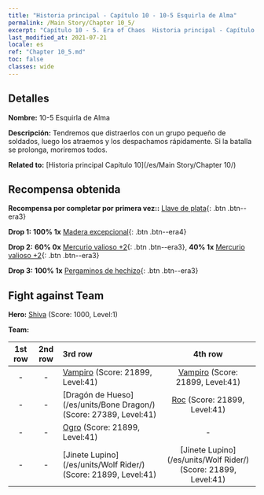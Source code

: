 ```yaml
---
title: "Historia principal - Capítulo 10 - 10-5 Esquirla de Alma"
permalink: /Main Story/Chapter 10_5/
excerpt: "Capítulo 10 - 5. Era of Chaos  Historia principal - Capítulo 10_5. 10-5 Esquirla de Alma"
last_modified_at: 2021-07-21
locale: es
ref: "Chapter 10_5.md"
toc: false
classes: wide
---
```


## Detalles

 **Nombre:** 10-5 Esquirla de Alma

 **Descripción:** Tendremos que distraerlos con un grupo pequeño de soldados, luego los atraemos y los despachamos rápidamente. Si la batalla se prolonga, moriremos todos.

 **Related to:** [Historia principal Capítulo 10](/es/Main Story/Chapter 10/)

## Recompensa obtenida

 **Recompensa por completar por primera vez::** [Llave de plata](/ItemsES/con_693/){: .btn .btn--era3}

 **Drop 1:** **100% 1x** [Madera excepcional](/ItemsES/mat_34/){: .btn .btn--era4}

 **Drop 2:** **60% 0x** [Mercurio valioso +2](/ItemsES/mat_28/){: .btn .btn--era3}, **40% 1x** [Mercurio valioso +2](/ItemsES/mat_28/){: .btn .btn--era3}

 **Drop 3:** **100% 1x** [Pergaminos de hechizo](/ItemsES/con_694/){: .btn .btn--era3}


## Fight against Team
 **Hero:** [Shiva](/es/heroes/Shiva/) (Score: 1000, Level:1)

 **Team:**


  | 1st row | 2nd row | 3rd row | 4th row |
  |:----:|:----:|:----|:----:|
  | - | - | [Vampiro](/es/units/Vampire/) (Score: 21899, Level:41)  | [Vampiro](/es/units/Vampire/) (Score: 21899, Level:41)  |
  | - | - | [Dragón de Hueso](/es/units/Bone Dragon/) (Score: 27389, Level:41)  | [Roc](/es/units/Roc/) (Score: 21899, Level:41)  |
  | - | - | [Ogro](/es/units/Ogre/) (Score: 21899, Level:41)  | - |
  | - | - | [Jinete Lupino](/es/units/Wolf Rider/) (Score: 21899, Level:41)  | [Jinete Lupino](/es/units/Wolf Rider/) (Score: 21899, Level:41)  |


